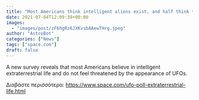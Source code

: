 ```yaml
---
title: "Most Americans think intelligent aliens exist, and half think they have visited Earth"
date: 2021-07-04T12:09:39+00:00
images:
  - "images/post/zF6hgRz6JXKvsbAAewTHrg.jpeg"
author: "AstroBot"
categories: ["News"]
tags: ["space.com"]
draft: false
---
```


A new survey reveals that most Americans believe in intelligent extraterrestrial life and do not feel threatened by the appearance of UFOs. 

Διαβάστε περισσότερα: https://www.space.com/ufo-poll-extraterrestrial-life.html
